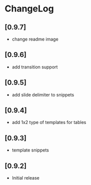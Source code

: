 # ChangeLog

## [0.9.7]

- change readme image

## [0.9.6]

- add transition support
  
## [0.9.5]

- add slide delimiter to snippets

## [0.9.4]

- add 1x2 type of templates for tables

## [0.9.3]

- template snippets

## [0.9.2]

- Initial release
